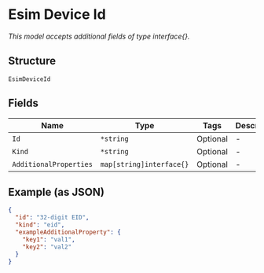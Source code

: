
# Esim Device Id

*This model accepts additional fields of type interface{}.*

## Structure

`EsimDeviceId`

## Fields

| Name | Type | Tags | Description |
|  --- | --- | --- | --- |
| `Id` | `*string` | Optional | - |
| `Kind` | `*string` | Optional | - |
| `AdditionalProperties` | `map[string]interface{}` | Optional | - |

## Example (as JSON)

```json
{
  "id": "32-digit EID",
  "kind": "eid",
  "exampleAdditionalProperty": {
    "key1": "val1",
    "key2": "val2"
  }
}
```

